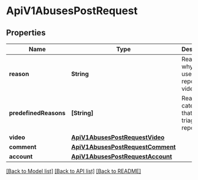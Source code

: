 # ApiV1AbusesPostRequest

## Properties
Name | Type | Description | Notes
------------ | ------------- | ------------- | -------------
**reason** | **String** | Reason why the user reports this video | 
**predefinedReasons** | **[String]** | Reason categories that help triage reports | [optional] 
**video** | [**ApiV1AbusesPostRequestVideo**](ApiV1AbusesPostRequestVideo.md) |  | [optional] 
**comment** | [**ApiV1AbusesPostRequestComment**](ApiV1AbusesPostRequestComment.md) |  | [optional] 
**account** | [**ApiV1AbusesPostRequestAccount**](ApiV1AbusesPostRequestAccount.md) |  | [optional] 

[[Back to Model list]](../README.md#documentation-for-models) [[Back to API list]](../README.md#documentation-for-api-endpoints) [[Back to README]](../README.md)


